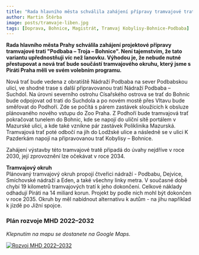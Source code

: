 ```yaml
---
title: "Rada hlavního města schválila zahájení přípravy tramvajové tratě Podbaba–Bohnice"
author: Martin Štěrba
image: posts/tramvaje-liben.jpg
tags: [Doprava, Bohnice, Magistrát, Tramvaj Kobylisy-Bohnice-Podbaba]
---
```


**Rada hlavního města Prahy schválila zahájení projektové přípravy tramvajové trati "Podbaba – Troja – Bohnice". Není tajemstvím, že tato variantu upřednostňuji víc než lanovku. Výhodou je, že nebude nutné přestupovat a nová trať bude součástí tramvajového okruhu, který jsme s Piráti Praha měli ve svém volebním programu.**

Nová trať bude vedena z obratiště Nádraží Podbaba na sever Podbabskou ulicí, ve shodné trase s další připravovanou tratí Nádraží Podbaba – Suchdol. Na úrovni severního ostrohu Císařského ostrova se trať do Bohnic bude odpojovat od trati do Suchdola a po novém mostě přes Vltavu bude směřovat do Podhoří. Zde se počítá s párem zastávek sloužících k obsluze plánovaného nového vstupu do Zoo Praha. Z Podhoří bude tramvajová trať pokračovat tunelem do Bohnic, kde se napojí do uliční sítě portálem v Mazurské ulici, a kde také vznikne pár zastávek Poliklinika Mazurská. Tramvajová trať poté odbočí na jih do Lodžské ulice a následně se v ulici K Pazderkám napojí na připravovanou trať Kobylisy – Bohnice.

Zahájení výstavby této tramvajové tratě připadá do úvahy nejdříve v roce 2030, její zprovoznění lze očekávat v roce 2034.

<div class="inline-flex flex-col sm:flex-row space-y-8 sm:space-y-0 sm:space-x-8">
  <div class="inline-flex flex-col space-y-2">
    <span class="alert alert--black">
      <i class="alert__icon ico--pirati"></i>
      <span><b>Tramvajový okruh</b><br />Plánovaný tramvajový okruh propojí čtveřici nádraží - Podbabu, Dejvice, Smíchovské nádraží a Eden, a také všechny linky metra. V současné době chybí 19 kilometrů tramvajových tratí k jeho dokončení. Celkové náklady odhadují Piráti na 14 miliard korun. Projekt by podle nich mohl být dokončen v roce 2035. Okruh by měl nabídnout alternativu k autům - na jihu například k jízdě po Jižní spojce. </span>
    </span>
  </div>
</div>

### Plán rozvoje MHD 2022–2032
*Klepnutím na mapu se dostanete na Google Maps.*

[![Rozvoj MHD 2022–2032](/assets/img/posts/rozvojMHD-2022-2032.png)](https://www.google.com/maps/d/u/0/viewer?mid=1vBkdHaN2_AupbbI2E21kmBVMTrLhXxo&ll=50.06829669740465%2C14.468642800000007&z=12)
